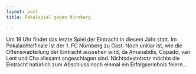 ```yaml
---
layout: post
title: Pokalspiel gegen Nürnberg

---
```


Um 19 Uhr findet das letzte Spiel der Eintracht in diesem Jahr statt. Im Pokalachtelfinale ist der 1. FC Nürnberg zu Gast. Noch unklar ist, wie die Offensivabteilung der Eintracht aussehen wird, da Amanatidis, Copado, van Lent und Cha allesamt angeschlagen sind. Nichtsdestotrotz möchte die Eintracht natürlich zum Abschluss noch einmal ein Erfolgserlebnis feiern...


